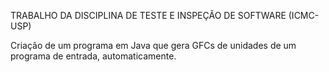 TRABALHO DA DISCIPLINA DE TESTE E INSPEÇÃO DE SOFTWARE (ICMC-USP)

Criação de um programa em Java que gera GFCs de unidades de um programa de entrada, automaticamente.
